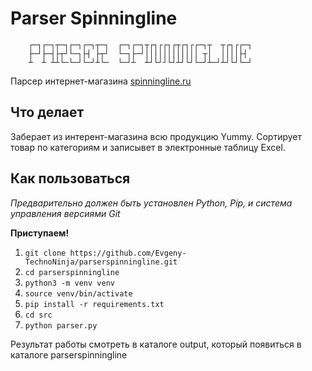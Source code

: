 # Parser Spinningline

```
    ┌─┐┌─┐┬─┐┌─┐┌─┐┬─┐  ┌─┐┌─┐┬┌┐┌┌┐┌┬┌┐┌┌─┐┬  ┬┌┐┌┌─┐
    ├─┘├─┤├┬┘└─┐├┤ ├┬┘  └─┐├─┘││││││││││││ ┬│  ││││├┤ 
    ┴  ┴ ┴┴└─└─┘└─┘┴└─  └─┘┴  ┴┘└┘┘└┘┴┘└┘└─┘┴─┘┴┘└┘└─┘
```

Парсер интернет-магазина [spinningline.ru](https://spinningline.ru/)

## Что делает

Заберает из интерент-магазина всю продукцию Yummy. 
Сортирует товар по категориям и записывет в электронные таблицу Excel.

## Как пользоваться

_Предварительно должен быть установлен Python, Pip, и система управления версиями Git_

**Приступаем!**
1. `git clone https://github.com/Evgeny-TechnoNinja/parserspinningline.git`
2. `cd parserspinningline`
3. `python3 -m venv venv`
4. `source venv/bin/activate`
5. `pip install -r requirements.txt`
6. `cd src`
7. `python parser.py`

Результат работы смотреть в каталоге output, который появиться в каталоге parserspinningline
